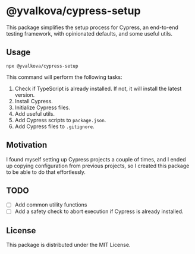 # @yvalkova/cypress-setup

This package simplifies the setup process for Cypress, an end-to-end testing framework, with opinionated defaults, and some useful utils.

## Usage

```
npx @yvalkova/cypress-setup
```

This command will perform the following tasks:

1. Check if TypeScript is already installed. If not, it will install the latest version.
2. Install Cypress.
3. Initialize Cypress files.
4. Add useful utils.
5. Add Cypress scripts to `package.json`.
6. Add Cypress files to `.gitignore`.

## Motivation

I found myself setting up Cypress projects a couple of times, and I ended up copying configuration from previous projects, so I created this package to be able to do that effortlessly.

## TODO

- [ ] Add common utility functions
- [ ] Add a safety check to abort execution if Cypress is already installed.

## License

This package is distributed under the MIT License.
